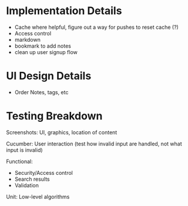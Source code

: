 Implementation Details
=======

* Cache where helpful, figure out a way for pushes to reset cache (?)
* Access control
* markdown
* bookmark to add notes
* clean up user signup flow



UI Design Details
=======
* Order Notes, tags, etc


Testing Breakdown
=======
Screenshots: UI, graphics, location of content

Cucumber: User interaction (test how invalid input are handled, not what input is invalid)

Functional: 
  - Security/Access control
  - Search results
  - Validation

Unit: Low-level algorithms

